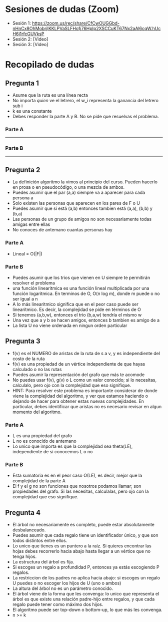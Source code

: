 # Sesiones de dudas (Zoom)

* Sesión 1: https://zoom.us/rec/share/CfCwOUGGbd-nHnCx8OhMobrjlKKLPVaSLFHo1j76HpIp2XSCCuKT67Nx2aAl6cqW.hUcH6i1rfcGUVksP
* Sesión 2: [Video]
* Sesión 3: [Video]

# Recopilado de dudas

## Pregunta 1

* Asume que la ruta es una línea recta
* No importa _quien_ ve el letrero, el w_i representa la ganancia del letrero sub i
* k es una constante
* Debes responder la parte A y B. No se pide que resuelvas el problema.

### Parte A

---

### Parte B

---

## Pregunta 2

* La definición algoritmo la vimos al principio del curso. Pueden hacerlo en prosa o en pseudocódigo, o una mezcla de ambos.
* Puedes asumir que el par (a,a) siempre va a aparecer para cada persona a
* Solo existen las personas que aparecen en los pares de F o U
* Puedes asumir que si está (a,b) entonces tambien está (a,a), (b,b) y (b,a)
* Las personas de un grupo de amigos no son necesariamente todas amigas entre ellas
* No conoces de antemano cuantas personas hay

### Parte A

* Lineal = O(|F|)

### Parte B

* Puedes asumir que los trios que vienen en U siempre te permitirán resolver el problema
* una función linearitmica es una función lineal multiplicada por una función logaritmica. En terminos de O, O(n log m), donde m puede o no ser igual a n
* A lo más linearitmico significa que en el peor caso puede ser linearítmico. Es decir, la complejidad se pide en términos de O
* Si tenemos (a,b,w), entonces el trio (b,a,w) tendría el mismo w
* Una vez que a y b se hacen amigos, entonces b tambien es amigo de a
* La lista U no viene ordenada en ningun orden particular

## Pregunta 3

* f(v) es el NUMERO de aristas de la ruta de s a v, y es independiente del costo de la ruta
* f(v) es una propiedad de un vértice independiente de que hayas calculado o no las rutas
* Puedes asumir la representación del grafo que más te acomode
* No puedes usar f(v), g(v) o L como un valor conocido; si lo necesitas, calculalo, pero ojo con la complejidad que eso signifique.
* HINT: Para resolver este problema es importante considerar de donde viene la complejidad del algoritmo, y ver que estamos haciendo o dejando de hacer para obtener estas nuevas complejidades. En particular, debes identificar que aristas no es necesario revisar en algun momento del algoritmo.

### Parte A

* L es una propiedad del grafo
* L no es conocido de antemano
* Lo unico que importa es que la complejidad sea theta(LE), independiente de si conocemos L o no

### Parte B

* Esta sumatoria es en el peor caso O(LE), es decir, mejor que la complejidad de la parte A
* El f y el g no son funciones que nosotros podamos llamar; son propiedades del grafo. Si las necesitas, calculalas, pero ojo con la complejidad que eso signifique.

## Pregunta 4

* El árbol no necesariamente es completo, puede estar absolutamente desbalanceado.
* Puedes asumir que cada regalo tiene un identificador único, y que son todos distintos entre ellos.
* Lo unico que tienes es un puntero a la raíz. Si quieres encontrar las hojas debes recorrerlo hacia abajo hasta llegar a un vértice que no tenga hijos.
* La estructura del árbol es fija.
* Si escoges un regalo a profundidad P, entonces ya estás escogiendo P regalos.
* La restriccion de los padres no aplica hacia abajo: si escoges un regalo U puedes o no escoger los hijos de U (uno o ambos)
* La altura del árbol no es un parámetro conocido.
* El árbol viene de la forma que les convenga: lo unico que representa el árbol es que existe una relación padre-hijo entre regalos, y que cada regalo puede tener como máximo dos hijos.
* El algoritmo puede ser top-down o bottom-up, lo que más les convenga.
* n >= k
